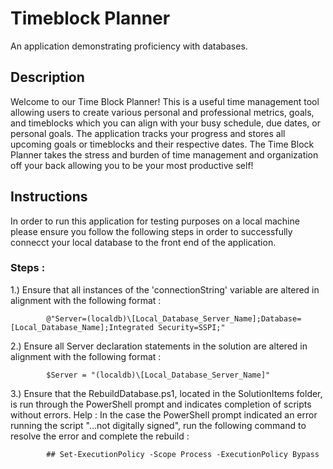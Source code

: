 # Timeblock Planner
An application demonstrating proficiency with databases.


## Description 
Welcome to our Time Block Planner! This is a useful time management tool allowing users to create various personal and professional metrics, goals, and timeblocks which you can align with your busy schedule, due dates, or personal goals. The application tracks your progress and stores all upcoming goals or timeblocks and their respective dates. The Time Block Planner takes the stress and burden of time management and organization off your back allowing you to be your most productive self! 


## Instructions 

In order to run this application for testing purposes on a local machine please ensure you follow the following steps in order to successfully connecct your local database to the front end of the application. 

### Steps :
1.) Ensure that all instances of the 'connectionString' variable are altered in alignment with the following format : 
      
            @"Server=(localdb)\[Local_Database_Server_Name];Database=[Local_Database_Name];Integrated Security=SSPI;"

            
2.) Ensure all Server declaration statements in the solution are altered in alignment with the following format :
      
            $Server = "(localdb)\[Local_Database_Server_Name]"

3.) Ensure that the RebuildDatabase.ps1, located in the SolutionItems folder, is run through the PowerShell prompt and indicates completion of scripts without errors.
Help : In the case the PowerShell prompt indicated an error running the script "...not digitally signed", run the following command to resolve the error and complete the rebuild : 

            ## Set-ExecutionPolicy -Scope Process -ExecutionPolicy Bypass
